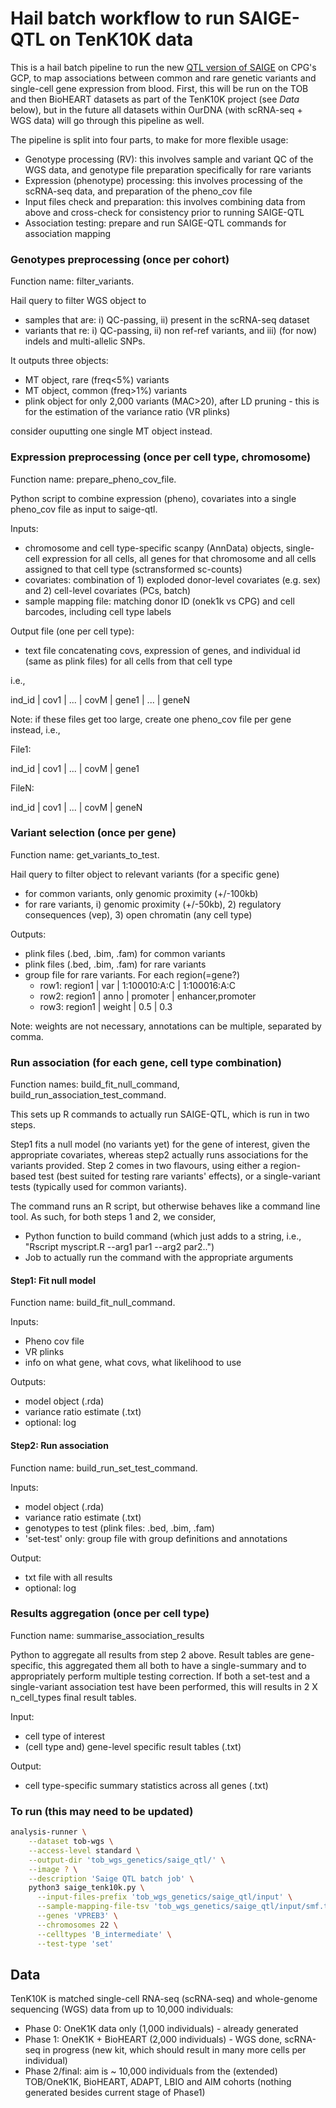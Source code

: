 # Hail batch workflow to run SAIGE-QTL on TenK10K data

This is a hail batch pipeline to run the new [QTL version of SAIGE](https://github.com/weizhou0/qtl) on CPG's GCP, to map associations between common and rare genetic variants and single-cell gene expression from blood.
First, this will be run on the TOB and then BioHEART datasets as part of the TenK10K project (see *Data* below), but in the future all datasets within OurDNA (with scRNA-seq + WGS data) will go through this pipeline as well.

The pipeline is split into four parts, to make for more flexible usage:

* Genotype processing (RV): this involves sample and variant QC of the WGS data, and genotype file preparation specifically for rare variants
* Expression (phenotype) processing: this involves processing of the scRNA-seq data, and preparation of the pheno_cov file
* Input files check and preparation: this involves combining data from above and cross-check for consistency prior to running SAIGE-QTL
* Association testing: prepare and run SAIGE-QTL commands for association mapping

<!-- * **Plan A**: at present, just adapting our [CellRegMap Hail batch pipeline](https://github.com/populationgenomics/cellregmap-pipeline/blob/main/batch.py) hoping it can run R / external code smoothly.
* **Plan A**: at present, just adapting our [CellRegMap Hail batch pipeline](https://github.com/populationgenomics/cellregmap-pipeline/blob/main/batch.py) hoping it can run R / external code smoothly.
* **Plan B**: if that fails, we may need to adapt [Konrad K's UKBB exomes analysis github](https://github.com/Nealelab/ukb_exomes), underlying [this paper](https://www.sciencedirect.com/science/article/pii/S2666979X22001100), or at least using [these python wrappers for SAIGE](https://github.com/Nealelab/ukb_common/blob/master/utils/saige_pipeline.py).

## Plan A -->

### Genotypes preprocessing (once per cohort)

Function name: filter_variants.

Hail query to filter WGS object to
* samples that are: i) QC-passing, ii) present in the scRNA-seq dataset
* variants that re: i) QC-passing, ii) non ref-ref variants, and iii) (for now) indels and multi-allelic SNPs.

It outputs three objects:

* MT object, rare (freq<5%) variants
* MT object, common (freq>1%) variants
* plink object for only 2,000 variants (MAC>20), after LD pruning - this is for the estimation of the variance ratio (VR plinks)

consider ouputting one single MT object instead.
<!-- # skip for now - unrelated individuals
* SAIGE R script to create sparse GRM
  * just once for all individuals, all variants after LD-pruning, and MAF>1% -->

### Expression preprocessing (once per cell type, chromosome)

Function name: prepare_pheno_cov_file.

Python script to combine expression (pheno), covariates into a single pheno_cov file as input to saige-qtl.

Inputs:

* chromosome and cell type-specific scanpy (AnnData) objects, single-cell expression for all cells, all genes for that chromosome and all cells assigned to that cell type (sctransformed sc-counts)
* covariates: combination of 1) exploded donor-level covariates (e.g. sex) and 2) cell-level covariates (PCs, batch)
* sample mapping file: matching donor ID (onek1k vs CPG) and cell barcodes, including cell type labels

Output file (one per cell type):

* text file concatenating covs, expression of genes, and individual id (same as plink files) for all cells from that cell type

i.e.,

ind_id | cov1 | ... | covM | gene1 | ... | geneN

Note: if these files get too large, create one pheno_cov file per gene instead, i.e.,

File1:

ind_id | cov1 | ... | covM | gene1

FileN:

ind_id | cov1 | ... | covM | geneN

### Variant selection (once per gene)

Function name: get_variants_to_test.

Hail query to filter object to relevant variants (for a specific gene)

* for common variants, only genomic proximity (+/-100kb)
* for rare variants, i) genomic proximity (+/-50kb), 2) regulatory consequences (vep), 3) open chromatin (any cell type)

Outputs:

* plink files (.bed, .bim, .fam) for common variants
* plink files (.bed, .bim, .fam) for rare variants
* group file for rare variants. For each region(=gene?)
  * row1: region1 | var    | 1:100010:A:C | 1:100016:A:C
  * row2: region1 | anno   | promoter     | enhancer,promoter
  * row3: region1 | weight | 0.5          | 0.3

Note: weights are not necessary, annotations can be multiple, separated by comma.

### Run association (for each gene, cell type combination)

Function names: build_fit_null_command, build_run_association_test_command.

This sets up R commands to actually run SAIGE-QTL, which is run in two steps.

Step1 fits a null model (no variants yet) for the gene of interest, given the appropriate covariates, whereas step2 actually runs associations for the variants provided.
Step 2 comes in two flavours, using either a region-based test (best suited for testing rare variants' effects), or a single-variant tests (typically used for common variants).

The command runs an R script, but otherwise behaves like a command line tool.
As such, for both steps 1 and 2, we consider,

  * Python function to build command (which just adds to a string, i.e., "Rscript myscript.R --arg1 par1 --arg2 par2..")
  * Job to actually run the command with the appropriate arguments

#### Step1: Fit null model

Function name: build_fit_null_command.

Inputs:

* Pheno cov file
* VR plinks
* info on what gene, what covs, what likelihood to use

Outputs:

* model object (.rda)
* variance ratio estimate (.txt)
* optional: log

#### Step2: Run association

Function name: build_run_set_test_command.

Inputs:

* model object (.rda)
* variance ratio estimate (.txt)
* genotypes to test (plink files: .bed, .bim, .fam)
* 'set-test' only: group file with group definitions and annotations

Output:

* txt file with all results
* optional: log

### Results aggregation (once per cell type)

Function name: summarise_association_results

Python to aggregate all results from step 2 above.
Result tables are gene-specific, this aggregated them all both to have a single-summary and to appropriately perform multiple testing correction.
If both a set-test and a single-variant association test have been performed, this will results in 2 X n_cell_types final result tables.

Input:

* cell type of interest
* (cell type and) gene-level specific result tables (.txt)

Output:

* cell type-specific summary statistics across all genes (.txt)

### To run (this may need to be updated)

```bash
analysis-runner \
    --dataset tob-wgs \
    --access-level standard \
    --output-dir 'tob_wgs_genetics/saige_qtl/' \
    --image ? \
    --description 'Saige QTL batch job' \
    python3 saige_tenk10k.py \
      --input-files-prefix 'tob_wgs_genetics/saige_qtl/input' \
      --sample-mapping-file-tsv 'tob_wgs_genetics/saige_qtl/input/smf.tsv' \
      --genes 'VPREB3' \
      --chromosomes 22 \
      --celltypes 'B_intermediate' \
      --test-type 'set'
```

## Data

TenK10K is matched single-cell RNA-seq (scRNA-seq) and whole-genome sequencing (WGS) data from up to 10,000 individuals:

* Phase 0: OneK1K data only (1,000 individuals) - already generated
* Phase 1: OneK1K + BioHEART (2,000 individuals) - WGS done, scRNA-seq in progress (new kit, which should result in many more cells per individual)
* Phase 2/final: aim is ~ 10,000 individuals from the (extended) TOB/OneK1K, BioHEART, ADAPT, LBIO and AIM cohorts (nothing generated besides current stage of Phase1)
